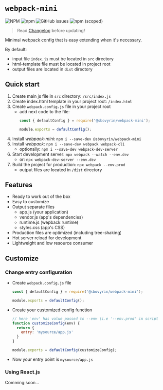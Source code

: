 # `webpack-mini`

![NPM](https://img.shields.io/npm/l/@sbovyrin/webpack-mini?color=green&style=flat-square)
![npm](https://img.shields.io/npm/dm/@sbovyrin/webpack-mini?color=green&style=flat-square)
![GitHub issues](https://img.shields.io/github/issues/sbovyrin/webpack-mini?color=green&style=flat-square)
![npm (scoped)](https://img.shields.io/npm/v/@sbovyrin/webpack-mini?color=green&style=flat-square)

> Read [Changelog](CHANGELOG.md) before updating!

Minimal webpack config that is easy extending when it's necessary.

By default:
- input file `index.js` must be located in `src` directory
- html-template file must be located in project root
- output files are located in `dist` directory


## Quick start

1. Create main js file in `src` directory: `/src/index.js`
2. Create index.html template in your project root: `/index.html`
3. Create `webpack.config.js` file in your project root
    - add next code to the file:
        ```javascript
        const { defaultConfig } = require('@sbovyrin/webpack-mini');
        
        module.exports = defaultConfig();
        ```
4. Install *webpack-mini*: `npm i --save-dev @sbovyrin/webpack-mini`
5. Install *webpack*: `npm i --save-dev webpack webpack-cli`
    - optionally: `npm i --save-dev webpack-dev-server`
6. Start development server: `npx webpack --watch --env.dev`
    - or: `npx webpack-dev-server --env.dev`
7. Build the project for production: `npx webpack --env.prod`
    - output files are located in `/dist` directory


## Features

- Ready to work out of the box
- Easy to customize
- Output separate files
    - app.js (your application)
    - vendor.js (app's dependencies)
    - runtime.js (wepback runtime)
    - styles.css (app's CSS)
- Production files are optimized (including tree-shaking)
- Hot server reload for development
- Lightweight and low resource consumer


## Customize

### Change entry configuration
- Create `webpack.config.js` file
    ```javascript
    const { defaultConfig } = require('@sbovyrin/webpack-mini');

    module.exports = defaultConfig();
    ```
- Create your customized config function
    ```javascript
    // here 'env' has value passed to --env (i.e '--env.prod' in script command)
    function customizeConfig(env) {
      return {
        entry: 'mysource/app.js'
      }
    }

    module.exports = defaultConfig(customizeConfig);
    ```
- Now your entry point is `mysource/app.js`

### Using React.js

Comming soon...
